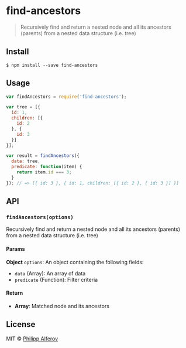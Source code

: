 # find-ancestors

> Recursively find and return a nested node and all its ancestors (parents)
from a nested data structure (i.e. tree)

## Install

```
$ npm install --save find-ancestors
```

## Usage

```js
var findAncestors = require('find-ancestors');

var tree = [{
  id: 1,
  children: [{
    id: 2
  }, {
    id: 3
  }]
}];

var result = findAncestors({
  data: tree,
  predicate: function(item) {
    return item.id === 3;
  }
}); // => [{ id: 3 }, { id: 1, children: [{ id: 2 }, { id: 3 }] }]

```

## API

### `findAncestors(options)`
Recursively find and return a nested node and all its ancestors (parents) from a nested data structure (i.e. tree)

#### Params
**Object** `options`: An object containing the following fields:
- `data` (Array): An array of data
- `predicate` (Function): Filter criteria

#### Return
- **Array**: Matched node and its ancestors

## License
MIT © [Philipp Alferov](https://github.com/alferov)
